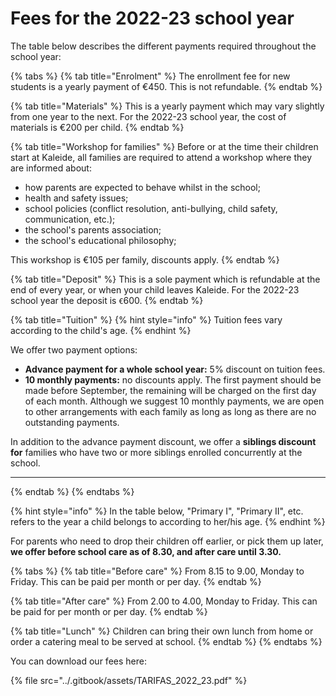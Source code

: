 # Fees for the 2022-23 school year

The table below describes the different payments required throughout the school year:

{% tabs %}
{% tab title="Enrolment" %}
The enrollment fee for new students is a yearly payment of €450. This is not refundable.&#x20;
{% endtab %}

{% tab title="Materials" %}
This is a yearly payment which may vary slightly from one year to the next. For the 2022-23 school year, the cost of materials is €200 per child.
{% endtab %}

{% tab title="Workshop for families" %}
Before or at the time their children start at Kaleide, all families are required to attend a workshop where they are informed about:

* how parents are expected to behave whilst in the school;
* health and safety issues;
* school policies (conflict resolution, anti-bullying, child safety, communication, etc.);
* the school's parents association;
* the school's educational philosophy;

This workshop is €105 per family, discounts apply.
{% endtab %}

{% tab title="Deposit" %}
This is a sole payment which is refundable at the end of every year, or when your child leaves Kaleide. For the 2022-23 school year the deposit is `€`600.
{% endtab %}

{% tab title="Tuition" %}
{% hint style="info" %}
Tuition fees vary according to the child's age.
{% endhint %}

We offer two payment options:

* **Advance payment for a whole school year:**  5% discount on tuition fees.&#x20;
* **10 monthly payments:** no discounts apply. The first payment should be made before September, the remaining will be charged on the first day of each month.  Although we suggest 10 monthly payments, we are open to other arrangements with each family as long as long as there are no outstanding payments.

In addition to the advance payment discount, we offer a **siblings discount for** families who have two or more siblings enrolled concurrently at the school.

****
{% endtab %}
{% endtabs %}

{% hint style="info" %}
In the table below, "Primary I", "Primary II", etc. refers to the year a child belongs to according to her/his age.
{% endhint %}

For parents who need to drop their children off earlier, or pick them up later, **we offer before school care as of 8.30, and after care until 3.30.**&#x20;

{% tabs %}
{% tab title="Before care" %}
From 8.15 to 9.00, Monday to Friday. This can be paid per month or per day.
{% endtab %}

{% tab title="After care" %}
From 2.00 to 4.00, Monday to Friday. This can be paid for per month or per day.
{% endtab %}

{% tab title="Lunch" %}
Children can bring their own lunch from home or order a catering meal to be served at school.
{% endtab %}
{% endtabs %}

You can download our fees here:

{% file src="../.gitbook/assets/TARIFAS_2022_23.pdf" %}

